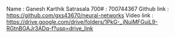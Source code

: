 Name : Ganesh Karthik Satrasala
700# : 700744367
Github link : https://github.com/gxs43670/neural-networks
Video link : https://drive.google.com/drive/folders/1PkG-_jNuiMFGuiL9-RGtnBGAJr3ADq-f?usp=drive_link
